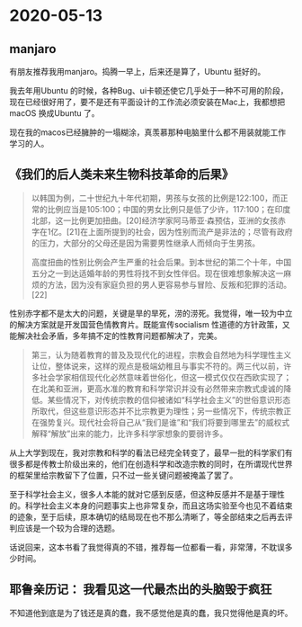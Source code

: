 # 2020-05-13

## manjaro

有朋友推荐我用manjaro。捣腾一早上，后来还是算了，Ubuntu 挺好的。

我去年用Ubuntu 的时候，各种Bug、ui卡顿还使它几乎处于一种不可用的阶段，现在已经很好用了，要不是还有平面设计的工作流必须安装在Mac上，我都想把macOS 换成Ubuntu 了。

现在我的macos已经臃肿的一塌糊涂，真羡慕那种电脑里什么都不用装就能工作学习的人。

## 《我们的后人类未来生物科技革命的后果》

> 以韩国为例，二十世纪九十年代初期，男孩与女孩的比例是122:100，而正常的比例应当是105:100；中国的男女比例只是低了少许，117:100；在印度北部，这一比例更加扭曲。[20]经济学家阿马蒂亚·森预估，亚洲的女孩赤字在1亿。[21]在上面所提到的社会，因为性别而流产是非法的；尽管有政府的压力，大部分的父母还是因为需要男性继承人而倾向于生男孩。
>
> 高度扭曲的性别比例会产生严重的社会后果。到本世纪的第二个十年，中国五分之一到达适婚年龄的男性将找不到女性伴侣。现在很难想象解决这一麻烦的方法，因为没有家庭负担的男人更容易参与冒险、反叛和犯罪的活动。[22]

性别赤字都不是太大的问题，关键是旱的旱死，涝的涝死。我觉得，唯一较为中立的解决方案就是开发国营色情教育片。既能宣传socialism 性道德的方针政策，又能解决社会矛盾，多年搞不定的性教育问题都解决了，完美。



> 第三，认为随着教育的普及及现代化的进程，宗教会自然地为科学理性主义让位，整体说来，这样的观点是极端幼稚且与事实不符的。两三代以前，许多社会学家相信现代化必然意味着世俗化，但这一模式仅仅在西欧实现了；在北美和亚洲，更高水准的教育和科学常识并没有必然带来宗教式虔诚的降低。某些情况下，对传统宗教的信仰被诸如“科学社会主义”的世俗意识形态所取代，但这些意识形态并不比宗教更为理性；另一些情况下，传统宗教正在强势复兴。现代社会将自己从“我们是谁”和“我们将要到哪里去”的威权式解释“解放”出来的能力，比许多科学家想象的要弱许多。

从上大学到现在，我对宗教和科学的看法已经完全转变了，最早一批的科学家们有很多都是传教士阶级出来的，他们在创造科学和改造宗教的同时，在所谓现代世界的框架里给宗教留下了位置，只不过一些关键问题被掩盖了罢了。

至于科学社会主义，很多人本能的就对它感到反感，但这种反感并不是基于理性的。科学社会主义本身的问题事实上也非常复杂，而且这场实验至今也见不着结束的迹象，至于后续，原本确切的结局现在也不那么清晰了，等全部结束之后再去评判应该是一个较为合理的选题。

话说回来，这本书看了我觉得真的不错，推荐每一位都看一看，非常薄，不耽误多少时间。

## 耶鲁亲历记： 我看见这一代最杰出的头脑毁于疯狂

不知道他到底是为了钱还是真的蠢，我不感觉他是真的蠢，我只觉得他是真的坏。

